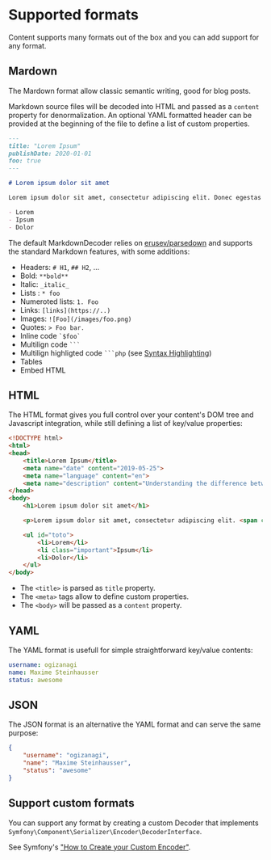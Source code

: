 # Supported formats

Content supports many formats out of the box and you can add support for any format.

## Mardown

The Mardown format allow classic semantic writing, good for blog posts.

Markdown source files will be decoded into HTML and passed as a `content` property for denormalization.
An optional YAML formatted header can be provided at the beginning of the file to define a list of custom properties.

```markdown
---
title: "Lorem Ipsum"
publishDate: 2020-01-01
foo: true
---

# Lorem ipsum dolor sit amet

Lorem ipsum dolor sit amet, consectetur adipiscing elit. Donec egestas odio vitae sapien pharetra posuere. Aliquam pellentesque tortor hendrerit, tempor augue ut, vulputate libero. Nullam a lobortis nibh. Donec ac molestie tellus. Duis ac elit a odio sodales interdum. Cras venenatis augue sit amet lacinia ultrices. Duis gravida ac elit quis auctor.

- Lorem
- Ipsum
- Dolor
```

The default MarkdownDecoder relies on [erusev/parsedown](https://github.com/erusev/parsedown) and supports the standard Markdown features, with some additions:

- Headers: `# H1`, `## H2`, ...
- Bold: `**bold**`
- Italic: `_italic_`
- Lists : `* foo`
- Numeroted lists: `1. Foo`
- Links: `[links](https://..)`
- Images:  `![Foo](/images/foo.png)`
- Quotes: `> Foo bar.`
- Inline code `` `$foo` ``
- Multilign code `` ``` ``
- Multilign highligted code `` ```php `` (see [Syntax Highlighting](syntax-hightlighting.md))
- Tables
- Embed HTML

## HTML

The HTML format gives you full control over your content's DOM tree and Javascript integration, while still defining a list of key/value properties:

```html
<!DOCTYPE html>
<html>
<head>
    <title>Lorem Ipsum</title>
    <meta name="date" content="2019-05-25">
    <meta name="language" content="en">
    <meta name="description" content="Understanding the difference between `const` and `let`.">
</head>
<body>
    <h1>Lorem ipsum dolor sit amet</h1>

    <p>Lorem ipsum dolor sit amet, consectetur adipiscing elit. <span class="custom">Donec egestas odio vitae sapien pharetra posuere.</span> Aliquam pellentesque tortor hendrerit, tempor augue ut, vulputate libero. Nullam a lobortis nibh. Donec ac molestie tellus. Duis ac elit a odio sodales interdum. Cras venenatis augue sit amet lacinia ultrices. Duis gravida ac elit quis auctor.</p>

    <ul id="toto">
        <li>Lorem</li>
        <li class="important">Ipsum</li>
        <li>Dolor</li>
    </ul>
</body>
```

- The `<title>` is parsed as `title` property.
- The `<meta>` tags allow to define custom properties.
- The `<body>` will be passed as a `content` property.

## YAML

The YAML format is usefull for simple straightforward key/value contents:

```yaml
username: ogizanagi
name: Maxime Steinhausser
status: awesome
```

## JSON

The JSON format is an alternative the YAML format and can serve the same purpose:

```json
{
    "username": "ogizanagi",
    "name": "Maxime Steinhausser",
    "status": "awesome"
}
```

## Support custom formats

You can support any format by creating a custom Decoder that implements `Symfony\Component\Serializer\Encoder\DecoderInterface`.

See Symfony's ["How to Create your Custom Encoder"](https://symfony.com/doc/current/serializer/custom_encoders.html).
